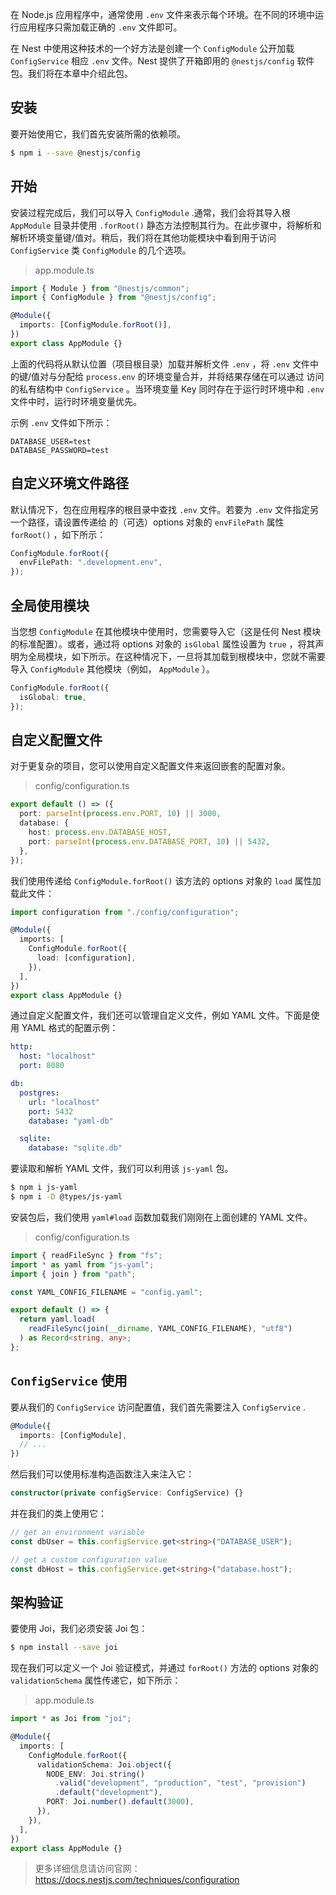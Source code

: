 在 Node.js 应用程序中，通常使用 `.env` 文件来表示每个环境。在不同的环境中运行应用程序只需加载正确的 `.env` 文件即可。

在 Nest 中使用这种技术的一个好方法是创建一个 `ConfigModule` 公开加载 `ConfigService` 相应 `.env` 文件。Nest 提供了开箱即用的 `@nestjs/config` 软件包。我们将在本章中介绍此包。

## 安装

要开始使用它，我们首先安装所需的依赖项。

```bash
$ npm i --save @nestjs/config
```

## 开始

安装过程完成后，我们可以导入 `ConfigModule` .通常，我们会将其导入根 `AppModule` 目录并使用 `.forRoot()` 静态方法控制其行为。在此步骤中，将解析和解析环境变量键/值对。稍后，我们将在其他功能模块中看到用于访问 `ConfigService` 类 `ConfigModule` 的几个选项。

> app.module.ts

```typescript
import { Module } from "@nestjs/common";
import { ConfigModule } from "@nestjs/config";

@Module({
  imports: [ConfigModule.forRoot()],
})
export class AppModule {}
```

上面的代码将从默认位置（项目根目录）加载并解析文件 `.env` ，将 `.env` 文件中的键/值对与分配给 `process.env` 的环境变量合并，并将结果存储在可以通过 访问的私有结构中 `ConfigService` 。当环境变量 Key 同时存在于运行时环境中和 `.env` 文件中时，运行时环境变量优先。

示例 `.env` 文件如下所示：

```
DATABASE_USER=test
DATABASE_PASSWORD=test
```

## 自定义环境文件路径

默认情况下，包在应用程序的根目录中查找 `.env` 文件。若要为 `.env` 文件指定另一个路径，请设置传递给 的（可选）options 对象的 `envFilePath` 属性 `forRoot()` ，如下所示：

```typescript
ConfigModule.forRoot({
  envFilePath: ".development.env",
});
```

## 全局使用模块

当您想 `ConfigModule` 在其他模块中使用时，您需要导入它（这是任何 Nest 模块的标准配置）。或者，通过将 options 对象的 `isGlobal` 属性设置为 `true` ，将其声明为全局模块，如下所示。在这种情况下，一旦将其加载到根模块中，您就不需要导入 `ConfigModule` 其他模块（例如， `AppModule` ）。

```typescript
ConfigModule.forRoot({
  isGlobal: true,
});
```

## 自定义配置文件

对于更复杂的项目，您可以使用自定义配置文件来返回嵌套的配置对象。

> config/configuration.ts

```typescript
export default () => ({
  port: parseInt(process.env.PORT, 10) || 3000,
  database: {
    host: process.env.DATABASE_HOST,
    port: parseInt(process.env.DATABASE_PORT, 10) || 5432,
  },
});
```

我们使用传递给 `ConfigModule.forRoot()` 该方法的 options 对象的 `load` 属性加载此文件：

```typescript
import configuration from "./config/configuration";

@Module({
  imports: [
    ConfigModule.forRoot({
      load: [configuration],
    }),
  ],
})
export class AppModule {}
```

通过自定义配置文件，我们还可以管理自定义文件，例如 YAML 文件。下面是使用 YAML 格式的配置示例：

```yaml
http:
  host: "localhost"
  port: 8080

db:
  postgres:
    url: "localhost"
    port: 5432
    database: "yaml-db"

  sqlite:
    database: "sqlite.db"
```

要读取和解析 YAML 文件，我们可以利用该 `js-yaml` 包。

```bash
$ npm i js-yaml
$ npm i -D @types/js-yaml
```

安装包后，我们使用 `yaml#load` 函数加载我们刚刚在上面创建的 YAML 文件。

> config/configuration.ts

```typescript
import { readFileSync } from "fs";
import * as yaml from "js-yaml";
import { join } from "path";

const YAML_CONFIG_FILENAME = "config.yaml";

export default () => {
  return yaml.load(
    readFileSync(join(__dirname, YAML_CONFIG_FILENAME), "utf8")
  ) as Record<string, any>;
};
```

## `ConfigService` 使用

要从我们的 `ConfigService` 访问配置值，我们首先需要注入 `ConfigService` .

```typescript
@Module({
  imports: [ConfigModule],
  // ...
})
```

然后我们可以使用标准构造函数注入来注入它：

```typescript
constructor(private configService: ConfigService) {}
```

并在我们的类上使用它：

```typescript
// get an environment variable
const dbUser = this.configService.get<string>("DATABASE_USER");

// get a custom configuration value
const dbHost = this.configService.get<string>("database.host");
```

## 架构验证

要使用 Joi，我们必须安装 Joi 包：

```bash
$ npm install --save joi
```

现在我们可以定义一个 Joi 验证模式，并通过 `forRoot()` 方法的 options 对象的 `validationSchema` 属性传递它，如下所示：

> app.module.ts

```typescript
import * as Joi from "joi";

@Module({
  imports: [
    ConfigModule.forRoot({
      validationSchema: Joi.object({
        NODE_ENV: Joi.string()
          .valid("development", "production", "test", "provision")
          .default("development"),
        PORT: Joi.number().default(3000),
      }),
    }),
  ],
})
export class AppModule {}
```

> 更多详细信息请访问官网：https://docs.nestjs.com/techniques/configuration
